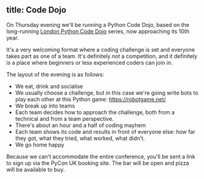 title: Code Dojo
---

On Thursday evening we'll be running a Python Code Dojo, based on the long-running
[London Python Code Dojo](http://ldnpydojo.org.uk/) series, now approaching its 10th year.

It's a very welcoming format where a coding challenge is set and everyone takes
part as one of a team. It's definitely _not_ a competition, and it definitely
_is_ a place where beginners or less experienced coders can join in.

The layout of the evening is as follows:

* We eat, drink and socialise
* We usually choose a challenge, but in this case we're going write bots to play each other at this Python game: https://robotgame.net/
* We break up into teams
* Each team decides how to approach the challenge, both from
  a technical and from a team perspective.
* There's about an hour and a half of coding mayhem
* Each team shows its code and results in front of everyone else:
  how far they got, what they tried, what worked, what didn't.
* We go home happy

Because we can't accommodate the entire conference, you'll be sent a link
to sign up via the PyCon UK booking site. The bar will be open and pizza
will be available to buy.